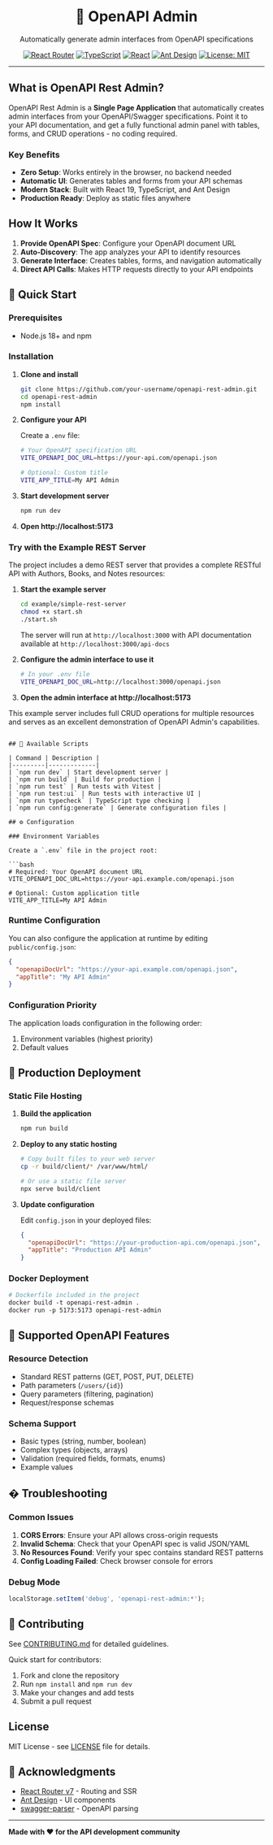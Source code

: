 <div align="center">
  <h1>🚀 OpenAPI Admin</h1>
  <p>Automatically generate admin interfaces from OpenAPI specifications</p>
  
  [![React Router](https://img.shields.io/badge/React%20Router-v7-blue.svg)](https://reactrouter.com/)
  [![TypeScript](https://img.shields.io/badge/TypeScript-5.8-blue.svg)](https://www.typescriptlang.org/)
  [![React](https://img.shields.io/badge/React-19.1-blue.svg)](https://reactjs.org/)
  [![Ant Design](https://img.shields.io/badge/Ant%20Design-5.26-red.svg)](https://ant.design/)
  [![License: MIT](https://img.shields.io/badge/License-MIT-yellow.svg)](https://opensource.org/licenses/MIT)
</div>

---

## What is OpenAPI Rest Admin?

OpenAPI Rest Admin is a **Single Page Application** that automatically creates admin interfaces from your OpenAPI/Swagger specifications. Point it to your API documentation, and get a fully functional admin panel with tables, forms, and CRUD operations - no coding required.

### Key Benefits

- **Zero Setup**: Works entirely in the browser, no backend needed
- **Automatic UI**: Generates tables and forms from your API schemas
- **Modern Stack**: Built with React 19, TypeScript, and Ant Design
- **Production Ready**: Deploy as static files anywhere

## How It Works

1. **Provide OpenAPI Spec**: Configure your OpenAPI document URL
2. **Auto-Discovery**: The app analyzes your API to identify resources
3. **Generate Interface**: Creates tables, forms, and navigation automatically
4. **Direct API Calls**: Makes HTTP requests directly to your API endpoints

## 🚀 Quick Start

### Prerequisites

- Node.js 18+ and npm

### Installation

1. **Clone and install**
   ```bash
   git clone https://github.com/your-username/openapi-rest-admin.git
   cd openapi-rest-admin
   npm install
   ```

2. **Configure your API**
   
   Create a `.env` file:
   ```bash
   # Your OpenAPI specification URL
   VITE_OPENAPI_DOC_URL=https://your-api.com/openapi.json
   
   # Optional: Custom title
   VITE_APP_TITLE=My API Admin
   ```

3. **Start development server**
   ```bash
   npm run dev
   ```

4. **Open http://localhost:5173**

### Try with the Example REST Server

The project includes a demo REST server that provides a complete RESTful API with Authors, Books, and Notes resources:

1. **Start the example server**
   ```bash
   cd example/simple-rest-server
   chmod +x start.sh
   ./start.sh
   ```

   The server will run at `http://localhost:3000` with API documentation available at `http://localhost:3000/api-docs`

2. **Configure the admin interface to use it**
   ```bash
   # In your .env file
   VITE_OPENAPI_DOC_URL=http://localhost:3000/openapi.json
   ```

3. **Open the admin interface at http://localhost:5173**

This example server includes full CRUD operations for multiple resources and serves as an excellent demonstration of OpenAPI Admin's capabilities.
```

## 📜 Available Scripts

| Command | Description |
|---------|-------------|
| `npm run dev` | Start development server |
| `npm run build` | Build for production |
| `npm run test` | Run tests with Vitest |
| `npm run test:ui` | Run tests with interactive UI |
| `npm run typecheck` | TypeScript type checking |
| `npm run config:generate` | Generate configuration files |

## ⚙️ Configuration

### Environment Variables

Create a `.env` file in the project root:

```bash
# Required: Your OpenAPI document URL
VITE_OPENAPI_DOC_URL=https://your-api.example.com/openapi.json

# Optional: Custom application title
VITE_APP_TITLE=My API Admin
```

### Runtime Configuration

You can also configure the application at runtime by editing `public/config.json`:

```json
{
  "openapiDocUrl": "https://your-api.example.com/openapi.json",
  "appTitle": "My API Admin"
}
```

### Configuration Priority

The application loads configuration in the following order:
1. Environment variables (highest priority)
3. Default values

## 🚀 Production Deployment

### Static File Hosting

1. **Build the application**
   ```bash
   npm run build
   ```

2. **Deploy to any static hosting**
   ```bash
   # Copy built files to your web server
   cp -r build/client/* /var/www/html/
   
   # Or use a static file server
   npx serve build/client
   ```

3. **Update configuration**
   
   Edit `config.json` in your deployed files:
   ```json
   {
     "openapiDocUrl": "https://your-production-api.com/openapi.json",
     "appTitle": "Production API Admin"
   }
   ```

### Docker Deployment

```dockerfile
# Dockerfile included in the project
docker build -t openapi-rest-admin .
docker run -p 5173:5173 openapi-rest-admin
```

## 🔧 Supported OpenAPI Features

### Resource Detection
- Standard REST patterns (GET, POST, PUT, DELETE)
- Path parameters (`/users/{id}`)
- Query parameters (filtering, pagination)
- Request/response schemas

### Schema Support
- Basic types (string, number, boolean)
- Complex types (objects, arrays)
- Validation (required fields, formats, enums)
- Example values

## � Troubleshooting

### Common Issues

1. **CORS Errors**: Ensure your API allows cross-origin requests
2. **Invalid Schema**: Check that your OpenAPI spec is valid JSON/YAML
3. **No Resources Found**: Verify your spec contains standard REST patterns
4. **Config Loading Failed**: Check browser console for errors

### Debug Mode
```javascript
localStorage.setItem('debug', 'openapi-rest-admin:*');
```

## 🤝 Contributing

See [CONTRIBUTING.md](CONTRIBUTING.md) for detailed guidelines.

Quick start for contributors:
1. Fork and clone the repository
2. Run `npm install` and `npm run dev`
3. Make your changes and add tests
4. Submit a pull request

##  License

MIT License - see [LICENSE](LICENSE) file for details.

## 🙏 Acknowledgments

- [React Router v7](https://reactrouter.com/) - Routing and SSR
- [Ant Design](https://ant.design/) - UI components
- [swagger-parser](https://github.com/APIDevTools/swagger-parser) - OpenAPI parsing

---

**Made with ❤️ for the API development community**
